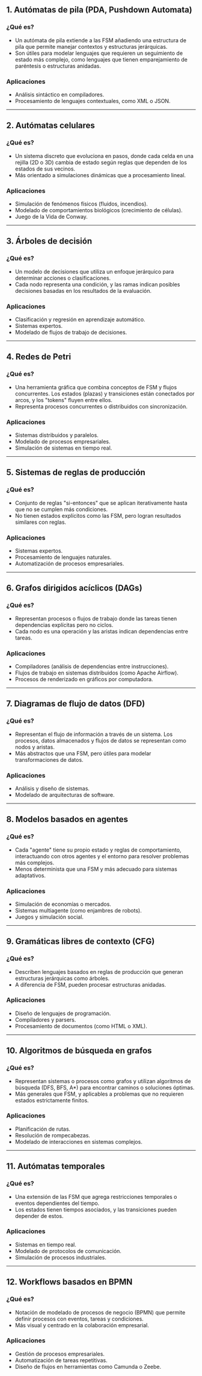 ## **1. Autómatas de pila (PDA, Pushdown Automata)**
### **¿Qué es?**
- Un autómata de pila extiende a las FSM añadiendo una estructura de pila que permite manejar contextos y estructuras jerárquicas.
- Son útiles para modelar lenguajes que requieren un seguimiento de estado más complejo, como lenguajes que tienen emparejamiento de paréntesis o estructuras anidadas.

### **Aplicaciones**
- Análisis sintáctico en compiladores.
- Procesamiento de lenguajes contextuales, como XML o JSON.

---

## **2. Autómatas celulares**
### **¿Qué es?**
- Un sistema discreto que evoluciona en pasos, donde cada celda en una rejilla (2D o 3D) cambia de estado según reglas que dependen de los estados de sus vecinos.
- Más orientado a simulaciones dinámicas que a procesamiento lineal.

### **Aplicaciones**
- Simulación de fenómenos físicos (fluidos, incendios).
- Modelado de comportamientos biológicos (crecimiento de células).
- Juego de la Vida de Conway.

---

## **3. Árboles de decisión**
### **¿Qué es?**
- Un modelo de decisiones que utiliza un enfoque jerárquico para determinar acciones o clasificaciones.
- Cada nodo representa una condición, y las ramas indican posibles decisiones basadas en los resultados de la evaluación.

### **Aplicaciones**
- Clasificación y regresión en aprendizaje automático.
- Sistemas expertos.
- Modelado de flujos de trabajo de decisiones.

---

## **4. Redes de Petri**
### **¿Qué es?**
- Una herramienta gráfica que combina conceptos de FSM y flujos concurrentes. Los estados (plazas) y transiciones están conectados por arcos, y los "tokens" fluyen entre ellos.
- Representa procesos concurrentes o distribuidos con sincronización.

### **Aplicaciones**
- Sistemas distribuidos y paralelos.
- Modelado de procesos empresariales.
- Simulación de sistemas en tiempo real.

---

## **5. Sistemas de reglas de producción**
### **¿Qué es?**
- Conjunto de reglas "si-entonces" que se aplican iterativamente hasta que no se cumplen más condiciones.
- No tienen estados explícitos como las FSM, pero logran resultados similares con reglas.

### **Aplicaciones**
- Sistemas expertos.
- Procesamiento de lenguajes naturales.
- Automatización de procesos empresariales.

---

## **6. Grafos dirigidos acíclicos (DAGs)**
### **¿Qué es?**
- Representan procesos o flujos de trabajo donde las tareas tienen dependencias explícitas pero no ciclos.
- Cada nodo es una operación y las aristas indican dependencias entre tareas.

### **Aplicaciones**
- Compiladores (análisis de dependencias entre instrucciones).
- Flujos de trabajo en sistemas distribuidos (como Apache Airflow).
- Procesos de renderizado en gráficos por computadora.

---

## **7. Diagramas de flujo de datos (DFD)**
### **¿Qué es?**
- Representan el flujo de información a través de un sistema. Los procesos, datos almacenados y flujos de datos se representan como nodos y aristas.
- Más abstractos que una FSM, pero útiles para modelar transformaciones de datos.

### **Aplicaciones**
- Análisis y diseño de sistemas.
- Modelado de arquitecturas de software.

---

## **8. Modelos basados en agentes**
### **¿Qué es?**
- Cada "agente" tiene su propio estado y reglas de comportamiento, interactuando con otros agentes y el entorno para resolver problemas más complejos.
- Menos determinista que una FSM y más adecuado para sistemas adaptativos.

### **Aplicaciones**
- Simulación de economías o mercados.
- Sistemas multiagente (como enjambres de robots).
- Juegos y simulación social.

---

## **9. Gramáticas libres de contexto (CFG)**
### **¿Qué es?**
- Describen lenguajes basados en reglas de producción que generan estructuras jerárquicas como árboles.
- A diferencia de FSM, pueden procesar estructuras anidadas.

### **Aplicaciones**
- Diseño de lenguajes de programación.
- Compiladores y parsers.
- Procesamiento de documentos (como HTML o XML).

---

## **10. Algoritmos de búsqueda en grafos**
### **¿Qué es?**
- Representan sistemas o procesos como grafos y utilizan algoritmos de búsqueda (DFS, BFS, A*) para encontrar caminos o soluciones óptimas.
- Más generales que FSM, y aplicables a problemas que no requieren estados estrictamente finitos.

### **Aplicaciones**
- Planificación de rutas.
- Resolución de rompecabezas.
- Modelado de interacciones en sistemas complejos.

---

## **11. Autómatas temporales**
### **¿Qué es?**
- Una extensión de las FSM que agrega restricciones temporales o eventos dependientes del tiempo.
- Los estados tienen tiempos asociados, y las transiciones pueden depender de estos.

### **Aplicaciones**
- Sistemas en tiempo real.
- Modelado de protocolos de comunicación.
- Simulación de procesos industriales.

---

## **12. Workflows basados en BPMN**
### **¿Qué es?**
- Notación de modelado de procesos de negocio (BPMN) que permite definir procesos con eventos, tareas y condiciones.
- Más visual y centrado en la colaboración empresarial.

### **Aplicaciones**
- Gestión de procesos empresariales.
- Automatización de tareas repetitivas.
- Diseño de flujos en herramientas como Camunda o Zeebe.
